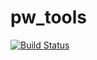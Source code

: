 # pw_tools

[![Build Status](https://travis-ci.com/estrelets/pw_tools.svg?branch=master)](https://travis-ci.com/estrelets/pw_tools)
